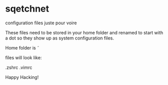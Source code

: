 # sqetchnet
configuration files juste pour voire

These files need to be stored in your home folder and renamed to start with a dot so they show up as system configuration files.

Home folder is ˜

files will look like:

.zshrc
.vimrc

Happy Hacking!
